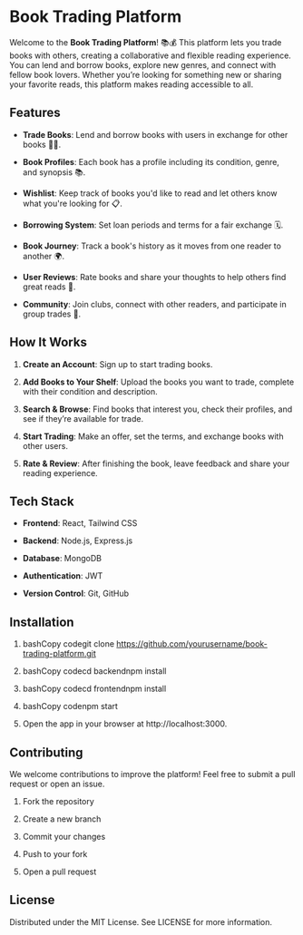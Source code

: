 Book Trading Platform
=====================

Welcome to the **Book Trading Platform**! 📚💰 This platform lets you trade books with others, creating a collaborative and flexible reading experience. You can lend and borrow books, explore new genres, and connect with fellow book lovers. Whether you’re looking for something new or sharing your favorite reads, this platform makes reading accessible to all.

Features
--------

*   **Trade Books**: Lend and borrow books with users in exchange for other books 📖🔄.
    
*   **Book Profiles**: Each book has a profile including its condition, genre, and synopsis 📚.
    
*   **Wishlist**: Keep track of books you'd like to read and let others know what you're looking for 📋.
    
*   **Borrowing System**: Set loan periods and terms for a fair exchange 🗓️.
    
*   **Book Journey**: Track a book's history as it moves from one reader to another 🌍.
    
*   **User Reviews**: Rate books and share your thoughts to help others find great reads 🌟.
    
*   **Community**: Join clubs, connect with other readers, and participate in group trades 🤝.
    

How It Works
------------

1.  **Create an Account**: Sign up to start trading books.
    
2.  **Add Books to Your Shelf**: Upload the books you want to trade, complete with their condition and description.
    
3.  **Search & Browse**: Find books that interest you, check their profiles, and see if they’re available for trade.
    
4.  **Start Trading**: Make an offer, set the terms, and exchange books with other users.
    
5.  **Rate & Review**: After finishing the book, leave feedback and share your reading experience.
    

Tech Stack
----------

*   **Frontend**: React, Tailwind CSS
    
*   **Backend**: Node.js, Express.js
    
*   **Database**: MongoDB
    
*   **Authentication**: JWT
    
*   **Version Control**: Git, GitHub
    

Installation
------------

1.  bashCopy codegit clone https://github.com/yourusername/book-trading-platform.git
    
2.  bashCopy codecd backendnpm install
    
3.  bashCopy codecd frontendnpm install
    
4.  bashCopy codenpm start
    
5.  Open the app in your browser at http://localhost:3000.
    

Contributing
------------

We welcome contributions to improve the platform! Feel free to submit a pull request or open an issue.

1.  Fork the repository
    
2.  Create a new branch
    
3.  Commit your changes
    
4.  Push to your fork
    
5.  Open a pull request
    

License
-------

Distributed under the MIT License. See LICENSE for more information.
